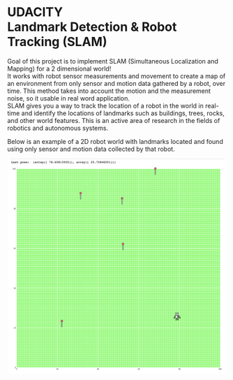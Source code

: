 #  UDACITY <br> Landmark Detection & Robot Tracking (SLAM)

Goal of this project is to implement SLAM (Simultaneous Localization and Mapping) for a 2 dimensional world! <br> 
It works with robot sensor measurements and movement to create a map of an environment from only sensor and motion data gathered by a robot, over time. This method takes into account the motion and the measurement noise, so it usable in real word application. <br>  SLAM gives you a way to track the location of a robot in the world in real-time and identify the locations of landmarks such as buildings, trees, rocks, and other world features. This is an active area of research in the fields of robotics and autonomous systems.<br>

Below is an example of a 2D robot world with landmarks located and found using only sensor and motion data collected by that robot. <br>
 <p align="center">
<img src="https://github.com/koles289/Project-Landmark-Detection-Tracking-SLAM-/blob/master/Graph.png" width="800">
</p>

